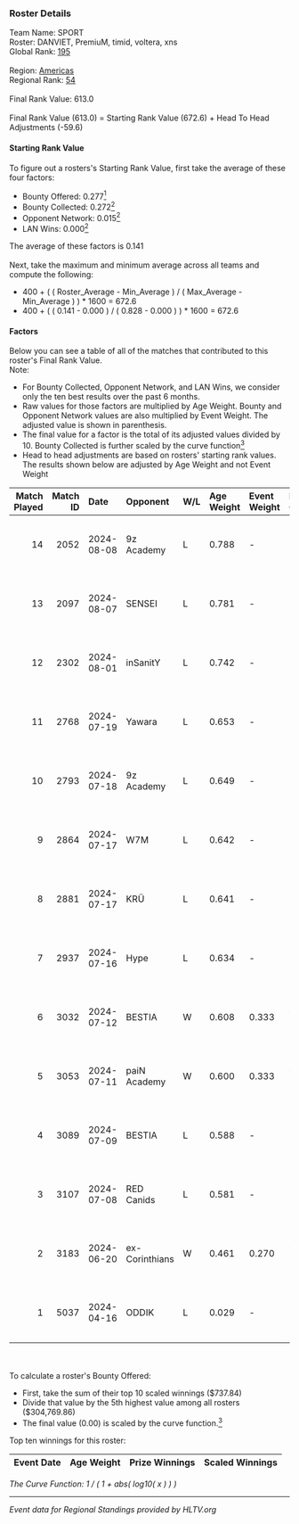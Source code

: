 ### Roster Details<br />
Team Name: SPORT<br />
Roster: DANVIET, PremiuM, timid, voltera, xns<br />
Global Rank: [195](../../standings_global_2024_10_09.md)<br />
<br />
Region: [Americas]( ../../standings_americas_2024_10_09.md)<br />
Regional Rank: [54]( ../../standings_americas_2024_10_09.md)<br />
<br />
Final Rank Value:  613.0<br />
<br />
Final Rank Value (613.0) = Starting Rank Value (672.6) + Head To Head Adjustments (-59.6)<br />

#### Starting Rank Value<br />
To figure out a rosters's Starting Rank Value, first take the average of these four factors:<br />
- Bounty Offered: 0.277[<sup>1</sup>](#table2)
- Bounty Collected: 0.272[<sup>2</sup>](#table1)
- Opponent Network: 0.015[<sup>2</sup>](#table1)
- LAN Wins: 0.000[<sup>2</sup>](#table1)

The average of these factors is 0.141<br />
<br />
Next, take the maximum and minimum average across all teams and compute the following:<br />
- 400 + ( ( Roster_Average - Min_Average ) / ( Max_Average - Min_Average ) ) * 1600 = 672.6
- 400 + ( ( 0.141 - 0.000 ) / ( 0.828 - 0.000 ) ) * 1600 = 672.6


#### Factors<br />
Below you can see a table of all of the matches that contributed to this roster's Final Rank Value.<br />
Note:<br />

- For Bounty Collected, Opponent Network, and LAN Wins, we consider only the ten best results over the past 6 months.
- Raw values for those factors are multiplied by Age Weight. Bounty and Opponent Network values are also multiplied by Event Weight. The adjusted value is shown in parenthesis.
- The final value for a factor is the total of its adjusted values divided by 10. Bounty Collected is further scaled by the curve function[<sup>3</sup>](#curveFunction)
- Head to head adjustments are based on rosters' starting rank values. The results shown below are adjusted by Age Weight and not Event Weight
<span id="table1"></span><br />


| Match Played | Match ID | Date       | Opponent       | W/L | Age Weight | Event Weight | Bounty Collected | Opponent Network | LAN Wins  | H2H Adj. | Roster                                 |
| -: | -: | :- | :- | :- | :- | :- | :- | :- | :- | -: | :- |
|           14 |     2052 | 2024-08-08 | 9z Academy     | L   | 0.788      | -            | -                | -                | -         |   -16.64 | DANVIET, PremiuM, timid, voltera, xns  |
|           13 |     2097 | 2024-08-07 | SENSEI         | L   | 0.781      | -            | -                | -                | -         |    -9.85 | DANVIET, PremiuM, timid, voltera, xns  |
|           12 |     2302 | 2024-08-01 | inSanitY       | L   | 0.742      | -            | -                | -                | -         |    -4.14 | DANVIET, PremiuM, timid, voltera, xns  |
|           11 |     2768 | 2024-07-19 | Yawara         | L   | 0.653      | -            | -                | -                | -         |   -14.92 | DANVIET, PremiuM, timid, voltera, xns  |
|           10 |     2793 | 2024-07-18 | 9z Academy     | L   | 0.649      | -            | -                | -                | -         |   -14.91 | DANVIET, PremiuM, timid, voltera, xns  |
|            9 |     2864 | 2024-07-17 | W7M            | L   | 0.642      | -            | -                | -                | -         |    -8.24 | DANVIET, PremiuM, timid, voltera, xns  |
|            8 |     2881 | 2024-07-17 | KRÜ            | L   | 0.641      | -            | -                | -                | -         |    -5.97 | DANVIET, PremiuM, timid, voltera, xns  |
|            7 |     2937 | 2024-07-16 | Hype           | L   | 0.634      | -            | -                | -                | -         |    -6.08 | DANVIET, PremiuM, timid, voltera, xns  |
|            6 |     3032 | 2024-07-12 | BESTIA         | W   | 0.608      | 0.333        | 0.103 (0.021)    | 0.751 (0.152)    | 0 (0.000) |    16.67 | DANVIET, PremiuM, timid, voltera, xns  |
|            5 |     3053 | 2024-07-11 | paiN Academy   | W   | 0.600      | 0.333        | 0.000 (0.000)    | 0.000 (0.000)    | 0 (0.000) |     3.32 | DANVIET, PremiuM, timid, voltera, xns  |
|            4 |     3089 | 2024-07-09 | BESTIA         | L   | 0.588      | -            | -                | -                | -         |    -2.17 | DANVIET, PremiuM, timid, voltera, xns  |
|            3 |     3107 | 2024-07-08 | RED Canids     | L   | 0.581      | -            | -                | -                | -         |    -0.90 | DANVIET, PremiuM, timid, voltera, xns  |
|            2 |     3183 | 2024-06-20 | ex-Corinthians | W   | 0.461      | 0.270        | 0.002 (0.000)    | 0.000 (0.000)    | 0 (0.000) |     4.33 | DANVIET, farias, PremiuM, voltera, xns |
|            1 |     5037 | 2024-04-16 | ODDIK          | L   | 0.029      | -            | -                | -                | -         |    -0.09 | DANVIET, farias, PremiuM, voltera, xns |

<br />
<span id="table2"></span><br />
To calculate a roster's Bounty Offered:<br />

- First, take the sum of their top 10 scaled winnings ($737.84)
- Divide that value by the 5th highest value among all rosters ($304,769.86)
- The final value (0.00) is scaled by the curve function.[<sup>3</sup>](#curveFunction)

Top ten winnings for this roster:<br />

| Event Date | Age Weight | Prize Winnings | Scaled Winnings |
| :- | -: | :- | :- |


<span id="curveFunction"></span>_The Curve Function: 1 / ( 1 + abs( log10( x ) ) )_<br />

---
_Event data for Regional Standings provided by HLTV.org_<br />
